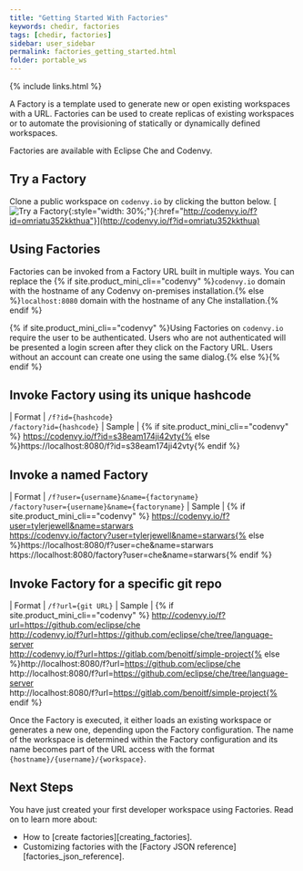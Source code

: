 ```yaml
---
title: "Getting Started With Factories"
keywords: chedir, factories
tags: [chedir, factories]
sidebar: user_sidebar
permalink: factories_getting_started.html
folder: portable_ws
---
```


{% include links.html %}

A Factory is a template used to generate new or open existing workspaces with a URL. Factories can be used to create replicas of existing workspaces or to automate the provisioning of statically or dynamically defined workspaces.

Factories are available with Eclipse Che and Codenvy.

## Try a Factory
Clone a public workspace on `codenvy.io` by clicking the button below.
[![Try a Factory ](https://codenvy.io/factory/resources/codenvy-contribute.svg){:style="width: 30%;"}{:href="http://codenvy.io/f?id=omriatu352kkthua"}](http://codenvy.io/f?id=omriatu352kkthua)

## Using Factories
Factories can be invoked from a Factory URL built in multiple ways. You can replace the {% if site.product_mini_cli=="codenvy" %}`codenvy.io` domain with the hostname of any Codenvy on-premises installation.{% else %}`localhost:8080` domain with the hostname of any Che installation.{% endif %}

{% if site.product_mini_cli=="codenvy" %}Using Factories on `codenvy.io` require the user to be authenticated. Users who are not authenticated will be presented a login screen after they click on the Factory URL.  Users without an account can create one using the same dialog.{% else %}{% endif %}

## Invoke Factory using its unique hashcode  

| Format | `/f?id={hashcode}`<br>`/factory?id={hashcode}`
| Sample | {% if site.product_mini_cli=="codenvy" %} https://codenvy.io/f?id=s38eam174ji42vty{% else %}https://localhost:8080/f?id=s38eam174ji42vty{% endif %}

## Invoke a named Factory

| Format | `/f?user={username}&name={factoryname}`<br>`/factory?user={username}&name={factoryname}`
| Sample | {% if site.product_mini_cli=="codenvy" %} https://codenvy.io/f?user=tylerjewell&name=starwars<br>https://codenvy.io/factory?user=tylerjewell&name=starwars{% else %}https://localhost:8080/f?user=che&name=starwars<br>https://localhost:8080/factory?user=che&name=starwars{% endif %}

## Invoke Factory for a specific git repo  

| Format | `/f?url={git URL}`
| Sample | {% if site.product_mini_cli=="codenvy" %} http://codenvy.io/f?url=https://github.com/eclipse/che<br>http://codenvy.io/f?url=https://github.com/eclipse/che/tree/language-server<br>http://codenvy.io/f?url=https://gitlab.com/benoitf/simple-project{% else %}http://localhost:8080/f?url=https://github.com/eclipse/che<br>http://localhost:8080/f?url=https://github.com/eclipse/che/tree/language-server<br>http://localhost:8080/f?url=https://gitlab.com/benoitf/simple-project{% endif %}

Once the Factory is executed, it either loads an existing workspace or generates a new one, depending upon the Factory configuration.  The name of the workspace is determined within the Factory configuration and its name becomes part of the URL access with the format `{hostname}/{username}/{workspace}`.


## Next Steps
You have just created your first developer workspace using Factories. Read on to learn more about:
- How to [create factories][creating_factories].
- Customizing factories with the [Factory JSON reference][factories_json_reference].
